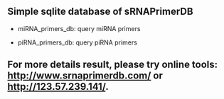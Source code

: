 ## Simple sqlite database of sRNAPrimerDB

* miRNA_primers_db: query miRNA primers

* piRNA_primers_db: query piRNA primers

## For more details result, please try online tools: http://www.srnaprimerdb.com/ or http://123.57.239.141/.
